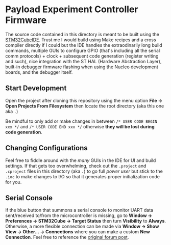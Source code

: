 # Payload Experiment Controller Firmware
The source code contained in this directory is meant to be built using the [STM32CubeIDE](https://www.st.com/en/development-tools/stm32cubeide.html#overview&secondary=st-get-software). Trust me I would build using Make recipes and a cross compiler directly if I could but the IDE handles the extraodinarily long build commands, multiple GUIs to configure GPIO (that's including all the serial comm protocols) + clock + subsequent code generation (register writing and such), nice integration with the ST HAL (Hardware Abstraction Layer), built-in debugger firmware flashing when using the Nucleo development boards, and the debugger itself.

## Start Development
Open the project after cloning this repository using the menu option **File -> Open Projects From Filesystem** then locate the root directory (aka this one aka `.`)

Be mindful to only add or make changes in between `/* USER CODE BEGIN xxx */` and `/* USER CODE END xxx */` otherwise **they will be lost during code generation**.

## Changing Configurations
Feel free to fiddle around with the *many* GUIs in the IDE for UI and build settings. If that gets too overwhelming, check out the `.project` and `.cproject` files in this directory (aka `.`) to go full *power user* but stick to the `.ioc` to make changes to I/O so that it generates proper initialization code for you.

## Serial Console
If the blue button that summons a serial console to monitor UART data sent/received to/from the microcontroller is missing, go to **Window -> Preferences -> STM32Cube -> Target Status** then turn **Visibility** to **Always**.
Otherwise, a more flexible connection can be made via **Window -> Show View -> Other... -> Connections** where you can make a custom **New Connection**.
Feel free to reference the [original forum post](https://community.st.com/s/question/0D53W000002fklK/serial-console-simply-disappear-after-updating-stm32cubeide-).

